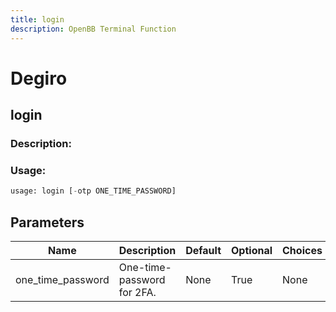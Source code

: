 ```yaml
---
title: login
description: OpenBB Terminal Function
---
```


# Degiro

## login

### Description: 



### Usage: 
```python
usage: login [-otp ONE_TIME_PASSWORD]
```

## Parameters

| Name | Description | Default | Optional | Choices |
| ---- | ----------- | ------- | -------- | ------- |
| one_time_password | One-time-password for 2FA. | None | True | None |


